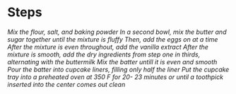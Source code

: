 # Steps
*Mix the flour, salt, and baking powder*
*In a second bowl, mix the butter and sugar together until the mixture is fluffy*
*Then, add the eggs on at a time*
*After the mixture is even throughout, add the vanilla extract*
*After the mixture is smooth, add the dry ingredients from step one in thirds, alternating with the buttermilk*
*Mix the batter untill it is even and smooth*
*Pour the batter into cupcake liners, filling only half the liner*
*Put the cupcake tray into a preheated oven at 350 F for 20- 23 minutes or until a toothpick inserted into the center comes out clean*